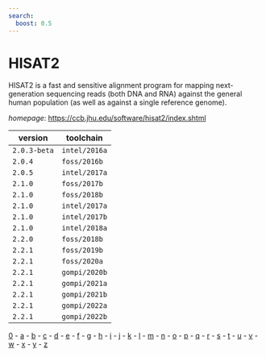 ```yaml
---
search:
  boost: 0.5
---
```

# HISAT2

HISAT2 is a fast and sensitive alignment program for mapping next-generation sequencing reads  (both DNA and RNA) against the general human population (as well as against a single reference genome).

*homepage*: <https://ccb.jhu.edu/software/hisat2/index.shtml>

version | toolchain
--------|----------
``2.0.3-beta`` | ``intel/2016a``
``2.0.4`` | ``foss/2016b``
``2.0.5`` | ``intel/2017a``
``2.1.0`` | ``foss/2017b``
``2.1.0`` | ``foss/2018b``
``2.1.0`` | ``intel/2017a``
``2.1.0`` | ``intel/2017b``
``2.1.0`` | ``intel/2018a``
``2.2.0`` | ``foss/2018b``
``2.2.1`` | ``foss/2019b``
``2.2.1`` | ``foss/2020a``
``2.2.1`` | ``gompi/2020b``
``2.2.1`` | ``gompi/2021a``
``2.2.1`` | ``gompi/2021b``
``2.2.1`` | ``gompi/2022a``
``2.2.1`` | ``gompi/2022b``

[0](../0/index.md) - [a](../a/index.md) - [b](../b/index.md) - [c](../c/index.md) - [d](../d/index.md) - [e](../e/index.md) - [f](../f/index.md) - [g](../g/index.md) - [h](../h/index.md) - [i](../i/index.md) - [j](../j/index.md) - [k](../k/index.md) - [l](../l/index.md) - [m](../m/index.md) - [n](../n/index.md) - [o](../o/index.md) - [p](../p/index.md) - [q](../q/index.md) - [r](../r/index.md) - [s](../s/index.md) - [t](../t/index.md) - [u](../u/index.md) - [v](../v/index.md) - [w](../w/index.md) - [x](../x/index.md) - [y](../y/index.md) - [z](../z/index.md)

